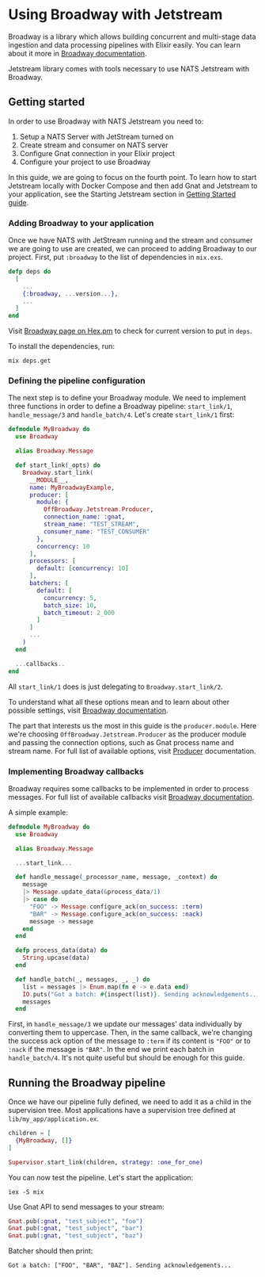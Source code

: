 # Using Broadway with Jetstream

Broadway is a library which allows building concurrent and multi-stage data ingestion and data
processing pipelines with Elixir easily. You can learn about it more in
[Broadway documentation](https://hexdocs.pm/broadway/introduction.html).

Jetstream library comes with tools necessary to use NATS Jetstream with Broadway.

## Getting started

In order to use Broadway with NATS Jetstream you need to:

1. Setup a NATS Server with JetStream turned on
2. Create stream and consumer on NATS server
3. Configure Gnat connection in your Elixir project
4. Configure your project to use Broadway

In this guide, we are going to focus on the fourth point. To learn how to start Jetstream locally
with Docker Compose and then add Gnat and Jetstream to your application, see the Starting Jetstream
section in [Getting Started guide](../introduction/getting_started.md).

### Adding Broadway to your application

Once we have NATS with JetStream running and the stream and consumer we are going to use are
created, we can proceed to adding Broadway to our project. First, put `:broadway` to the list of
dependencies in `mix.exs`.

```elixir
defp deps do
  [
    ...
    {:broadway, ...version...},
    ...
  ]
end
```

Visit [Broadway page on Hex.pm](https://hex.pm/packages/broadway) to check for current version
to put in `deps`.

To install the dependencies, run:

```shell
mix deps.get
```

### Defining the pipeline configuration

The next step is to define your Broadway module. We need to implement three functions in order
to define a Broadway pipeline: `start_link/1`, `handle_message/3` and `handle_batch/4`.
Let's create `start_link/1` first:

```elixir
defmodule MyBroadway do
  use Broadway

  alias Broadway.Message

  def start_link(_opts) do
    Broadway.start_link(
      __MODULE__,
      name: MyBroadwayExample,
      producer: [
        module: {
          OffBroadway.Jetstream.Producer,
          connection_name: :gnat,
          stream_name: "TEST_STREAM",
          consumer_name: "TEST_CONSUMER"
        },
        concurrency: 10
      ],
      processors: [
        default: [concurrency: 10]
      ],
      batchers: [
        default: [
          concurrency: 5,
          batch_size: 10,
          batch_timeout: 2_000
        ]
      ]
      ...
    )
  end

  ...callbacks..
end
```

All `start_link/1` does is just delegating to `Broadway.start_link/2`.

To understand what all these options mean and to learn about other possible settings, visit
[Broadway documentation](https://hexdocs.pm/broadway/Broadway.html).

The part that interests us the most in this guide is the `producer.module`. Here we're choosing
`OffBroadway.Jetstream.Producer` as the producer module and passing the connection options,
such as Gnat process name and stream name. For full list of available options, visit
[Producer](`OffBroadway.Jetstream.Producer`) documentation.

### Implementing Broadway callbacks

Broadway requires some callbacks to be implemented in order to process messages. For full list
of available callbacks visit
[Broadway documentation](https://hexdocs.pm/broadway/Broadway.html#callbacks).

A simple example:

```elixir
defmodule MyBroadway do
  use Broadway

  alias Broadway.Message

  ...start_link...

  def handle_message(_processor_name, message, _context) do
    message
    |> Message.update_data(&process_data/1)
    |> case do
      "FOO" -> Message.configure_ack(on_success: :term)
      "BAR" -> Message.configure_ack(on_success: :nack)
      message -> message
    end
  end

  defp process_data(data) do
    String.upcase(data)
  end

  def handle_batch(_, messages, _, _) do
    list = messages |> Enum.map(fn e -> e.data end)
    IO.puts("Got a batch: #{inspect(list)}. Sending acknowledgements...")
    messages
  end
```

First, in `handle_message/3` we update our messages' data individually by converting them to
uppercase. Then, in the same callback, we're changing the success ack option of the message
to `:term` if its content is `"FOO"` or to `:nack` if the message is `"BAR"`. In the end we
print each batch in `handle_batch/4`. It's not quite useful but should be enough for this
guide.

## Running the Broadway pipeline

Once we have our pipeline fully defined, we need to add it as a child in the supervision tree.
Most applications have a supervision tree defined at `lib/my_app/application.ex`.

```elixir
children = [
  {MyBroadway, []}
]

Supervisor.start_link(children, strategy: :one_for_one)
```

You can now test the pipeline. Let's start the application:

```shell
iex -S mix
```

Use Gnat API to send messages to your stream:

```elixir
Gnat.pub(:gnat, "test_subject", "foo")
Gnat.pub(:gnat, "test_subject", "bar")
Gnat.pub(:gnat, "test_subject", "baz")
```

Batcher should then print:

```
Got a batch: ["FOO", "BAR", "BAZ"]. Sending acknowledgements...
```
